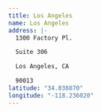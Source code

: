 ```yaml
---
title: Los Angeles
name: Los Angeles
address: |-
  1300 Factory Pl. 

  Suite 306 

  Los Angeles, CA 

  90013
latitude: "34.038870"
longitude: "-118.236020"
---
```

